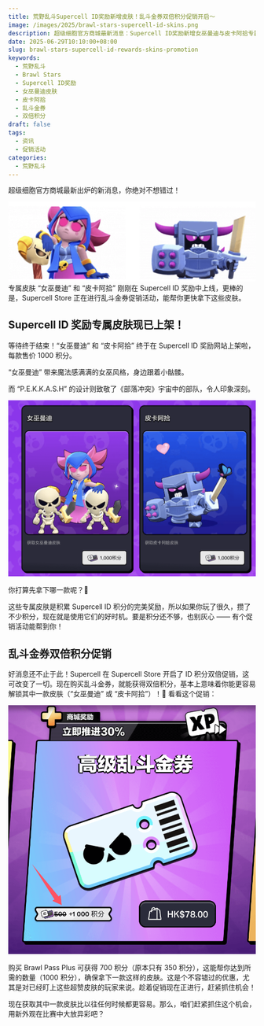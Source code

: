 ```yaml
---
title: 荒野乱斗Supercell ID奖励新增皮肤！乱斗金券双倍积分促销开启～
image: /images/2025/brawl-stars-supercell-id-skins.png
description: 超级细胞官方商城最新消息：Supercell ID奖励新增女巫曼迪与皮卡阿拾专属皮肤，同步开启乱斗金券双倍积分促销，助你更快解锁限定外观。
date: 2025-06-29T10:10:00+08:00
slug: brawl-stars-supercell-id-rewards-skins-promotion
keywords:
  - 荒野乱斗
  - Brawl Stars
  - Supercell ID奖励
  - 女巫曼迪皮肤
  - 皮卡阿拾
  - 乱斗金券
  - 双倍积分
draft: false
tags:
  - 资讯
  - 促销活动
categories:
  - 荒野乱斗
---
```


超级细胞官方商城最新出炉的新消息，你绝对不想错过！

![](index-1751201314009.png)
专属皮肤 “女巫曼迪” 和 “皮卡阿拾” 刚刚在 Supercell ID 奖励中上线，更棒的是，Supercell Store 正在进行乱斗金券促销活动，能帮你更快拿下这些皮肤。

## Supercell ID 奖励专属皮肤现已上架！

等待终于结束！“女巫曼迪” 和 “皮卡阿拾” 终于在 Supercell ID 奖励网站上架啦，每款售价 1000 积分。

“女巫曼迪” 带来魔法感满满的女巫风格，身边跟着小骷髅。

而 “P.E.K.K.A.S.H” 的设计则致敬了《部落冲突》宇宙中的部队，令人印象深刻。

![](index-1751201321431.png)

你打算先拿下哪一款呢？🤔
  

这些专属皮肤是积累 Supercell ID 积分的完美奖励，所以如果你玩了很久，攒了不少积分，现在就是使用它们的好时机。要是积分还不够，也别灰心 —— 有个促销活动能帮到你！

## 乱斗金券双倍积分促销

好消息还不止于此！Supercell 在 Supercell Store 开启了 ID 积分双倍促销，这可改变了一切。现在购买乱斗金券，就能获得双倍积分，基本上意味着你能更容易解锁其中一款皮肤（“女巫曼迪” 或 “皮卡阿拾”）！🤑 看看这个促销：

  ![](index-1751201328206.png)

购买 Brawl Pass Plus 可获得 700 积分（原本只有 350 积分），这能帮你达到所需的数量（1000 积分），确保拿下一款这样的皮肤。这是个不容错过的优惠，尤其是对已经盯上这些超赞皮肤的玩家来说。趁着促销现在正进行，赶紧抓住机会！

  

现在获取其中一款皮肤比以往任何时候都更容易。那么，咱们赶紧抓住这个机会，用新外观在比赛中大放异彩吧？